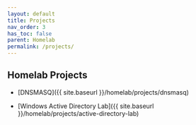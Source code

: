 ```yaml
---
layout: default
title: Projects
nav_order: 3
has_toc: false
parent: Homelab
permalink: /projects/
---
```



## Homelab Projects

- [DNSMASQ]({{ site.baseurl }}/homelab/projects/dnsmasq)

- [Windows Active Directory Lab]({{ site.baseurl }}/homelab/projects/active-directory-lab)